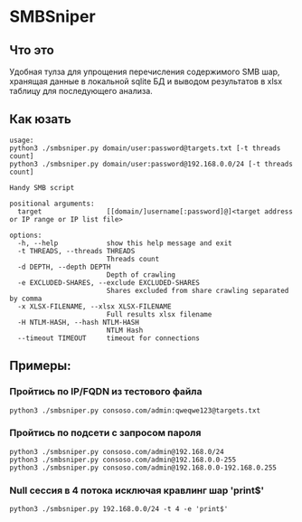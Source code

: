 # SMBSniper
## Что это
Удобная тулза для упрощения перечисления содержимого SMB шар, хранящая данные в локальной sqlite БД и выводом результатов в xlsx таблицу для последующего анализа.

## Как юзать
```
usage:
python3 ./smbsniper.py domain/user:password@targets.txt [-t threads count]
python3 ./smbsniper.py domain/user:password@192.168.0.0/24 [-t threads count]

Handy SMB script

positional arguments:
  target                [[domain/]username[:password]@]<target address or IP range or IP list file>

options:
  -h, --help            show this help message and exit
  -t THREADS, --threads THREADS
                        Threads count
  -d DEPTH, --depth DEPTH
                        Depth of crawling
  -e EXCLUDED-SHARES, --exclude EXCLUDED-SHARES
                        Shares excluded from share crawling separated by comma
  -x XLSX-FILENAME, --xlsx XLSX-FILENAME
                        Full results xlsx filename
  -H NTLM-HASH, --hash NTLM-HASH
                        NTLM Hash
  --timeout TIMEOUT     timeout for connections
```

## Примеры:
### Пройтись по IP/FQDN из тестового файла
```
python3 ./smbsniper.py consoso.com/admin:qweqwe123@targets.txt
```
### Пройтись по подсети с запросом пароля
```
python3 ./smbsniper.py consoso.com/admin@192.168.0/24
python3 ./smbsniper.py consoso.com/admin@192.168.0.0-255
python3 ./smbsniper.py consoso.com/admin@192.168.0.0-192.168.0.255
```
### Null сессия в 4 потока исключая кравлинг шар 'print$'
```
python3 ./smbsniper.py 192.168.0.0/24 -t 4 -e 'print$'
```

